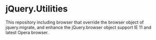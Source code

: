 jQuery.Utilities
==========================

This repository including browser that override the browser object of jquery.migrate, and enhance the jQuery.browser object support IE 11 and latest Opera browser.

